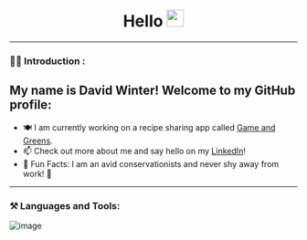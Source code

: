 <div id="header" align="center" >
  <h1 >
    Hello
    <img src="https://media.giphy.com/media/hvRJCLFzcasrR4ia7z/giphy.gif" width="30px"/>
  </h1>
<!--   <h3>:email: winterdavid31@gmail.com </h3> -->
</div>

---

### :man_technologist: Introduction :
## My name is David Winter! Welcome to my GitHub profile:
- :plate_with_cutlery: I am currently working on a recipe sharing app called [Game and Greens](game-and-greens.onrender.com).
- :mailbox: Check out more about me and say hello on my [LinkedIn](https://www.linkedin.com/in/david-winter-474a671b7/)!
- :evergreen_tree: Fun Facts: I am an avid conservationists and never shy away from work! :hammer:

---

### :hammer_and_pick: Languages and Tools:
![image](https://github.com/Winter3531/winter3531/assets/106880135/6872e72f-05e2-4b9c-b400-0396de04c626)


<!--
**Winter3531/winter3531** is a ✨ _special_ ✨ repository because its `README.md` (this file) appears on your GitHub profile.

Here are some ideas to get you started:

- 🔭 I’m currently working on ...
- 🌱 I’m currently learning ...
- 👯 I’m looking to collaborate on ...
- 🤔 I’m looking for help with ...
- 💬 Ask me about ...
- 📫 How to reach me: ...
- 😄 Pronouns: ...
- ⚡ Fun fact: ...
-->
